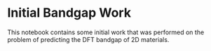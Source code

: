 # Initial Bandgap Work

This notebook contains some initial work that was performed on the problem of predicting the DFT bandgap of 2D materials.

